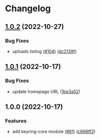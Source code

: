 # Changelog

## [1.0.2](https://github.com/web3-storage/w3ui/compare/keyring-core-v1.0.1...keyring-core-v1.0.2) (2022-10-27)


### Bug Fixes

* uploads listing ([#104](https://github.com/web3-storage/w3ui/issues/104)) ([dc2139f](https://github.com/web3-storage/w3ui/commit/dc2139f5e00c9195c480ce5c98a78b4296713ac7))

## [1.0.1](https://github.com/web3-storage/w3ui/compare/keyring-core-v1.0.0...keyring-core-v1.0.1) (2022-10-17)


### Bug Fixes

* update homepage URL ([1be3a52](https://github.com/web3-storage/w3ui/commit/1be3a523d0fac469237ddf536090c028d4ed2eac))

## 1.0.0 (2022-10-17)


### Features

* add keyring-core module ([#81](https://github.com/web3-storage/w3ui/issues/81)) ([c898ff2](https://github.com/web3-storage/w3ui/commit/c898ff21444c98c2d7bd4fd2cd1222bf9273cc69))
